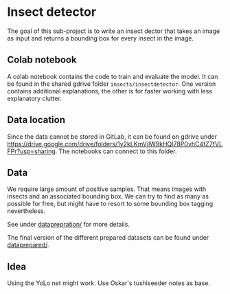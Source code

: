 # Insect detector
The goal of this sub-project is to write an insect dector that takes an image as input and returns a bounding box for every insect in the image.

## Colab notebook
A colab notebook contains the code to train and evaluate the model. It can be found in the shared gdrive folder `insects/insectdetector`. One version contains additional explanations, the other is for faster working with less explanatory clutter.

## Data location
Since the data cannot be stored in GitLab, it can be found on gdrive under https://drive.google.com/drive/folders/1y2kLKmVjlW9kHQI78P0vhC4fZ7fVLFPr?usp=sharing. The notebooks can connect to this folder.

## Data
We require large amount of positive samples. That means images with insects and an associated bounding box. We can try to find as many as possible for free, but might have to resort to some bounding box tagging nevertheless.

See under [dataprepration/](datapreparation/) for more details.

The final version of the different prepared datasets can be found under [dataprepared/](dataprepared/).

## Idea
Using the YoLo net might work. Use Oskar's tushiseeder notes as base.

